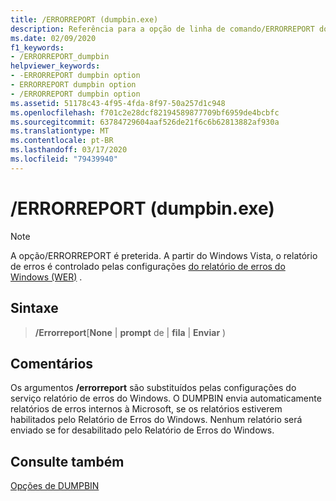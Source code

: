 ```yaml
---
title: /ERRORREPORT (dumpbin.exe)
description: Referência para a opção de linha de comando/ERRORREPORT do utilitário DUMPBIN da Microsoft.
ms.date: 02/09/2020
f1_keywords:
- /ERRORREPORT_dumpbin
helpviewer_keywords:
- -ERRORREPORT dumpbin option
- ERRORREPORT dumpbin option
- /ERRORREPORT dumpbin option
ms.assetid: 51178c43-4f95-4fda-8f97-50a257d1c948
ms.openlocfilehash: f701c2e28dcf82194589877709bf6959de4bcbfc
ms.sourcegitcommit: 63784729604aaf526de21f6c6b62813882af930a
ms.translationtype: MT
ms.contentlocale: pt-BR
ms.lasthandoff: 03/17/2020
ms.locfileid: "79439940"
---
```

# <a name="errorreport-dumpbinexe"></a>/ERRORREPORT (dumpbin.exe)

> [!NOTE]
> A opção/ERRORREPORT é preterida. A partir do Windows Vista, o relatório de erros é controlado pelas configurações [do relatório de erros do Windows (WER)](/windows/win32/wer/windows-error-reporting) .

## <a name="syntax"></a>Sintaxe

> **/Errorreport**\[**None** \| **prompt** de \| **fila** \| **Enviar** )

## <a name="remarks"></a>Comentários

Os argumentos **/errorreport** são substituídos pelas configurações do serviço relatório de erros do Windows. O DUMPBIN envia automaticamente relatórios de erros internos à Microsoft, se os relatórios estiverem habilitados pelo Relatório de Erros do Windows. Nenhum relatório será enviado se for desabilitado pelo Relatório de Erros do Windows.

## <a name="see-also"></a>Consulte também

[Opções de DUMPBIN](dumpbin-options.md)
